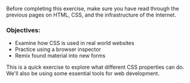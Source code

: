 Before completing this exercise, make sure you have read through the previous pages on HTML, CSS, and the infrastructure of the Internet.

### Objectives:

* Examine how CSS is used in real world websites
* Practice using a browser inspector 
* Remix found material into new forms

This is a quick exercise to explore what different CSS properties can do. We'll also be using some essential tools for web development.

